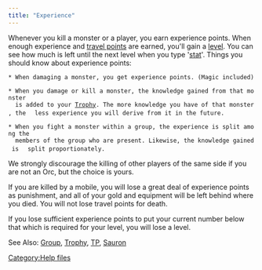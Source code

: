 ```yaml
---
title: "Experience"
---
```


Whenever you kill a monster or a player, you earn experience points.
When enough experience and [travel points](travel_points "wikilink") are
earned, you'll gain a [level](level "wikilink"). You can see how much is
left until the next level when you type '[stat](stat "wikilink")'.
Things you should know about experience points:

`* When damaging a monster, you get experience points. (Magic included)`

`* When you damage or kill a monster, the knowledge gained from that monster`
`  is added to your `[`Trophy`](Trophy "wikilink")`. The more knowledge you have of that monster, the`
`  less experience you will derive from it in the future.`

`* When you fight a monster within a group, the experience is split among the`
`  members of the group who are present. Likewise, the knowledge gained is`
`  split proportionately.`

We strongly discourage the killing of other players of the same side if
you are not an Orc, but the choice is yours.

If you are killed by a mobile, you will lose a great deal of experience
points as punishment, and all of your gold and equipment will be left
behind where you died. You will not lose travel points for death.

If you lose sufficient experience points to put your current number
below that which is required for your level, you will lose a level.

See Also: [Group](Group "wikilink"), [Trophy](Trophy "wikilink"),
[TP](TP "wikilink"), [Sauron](Sauron "wikilink")

[Category:Help files](Category:Help_files "wikilink")